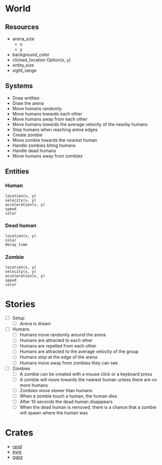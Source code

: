 # World

## Resources

- arena_size
    - x
    - y
- background_color
- clicked_location Option(x, y)
- entity_size
- sight_range

## Systems

- Draw entities
- Draw the arena
- Move humans randomly
- Move humans towards each other
- Move humans away from each other
- Move humans towards the average velocity of the nearby humans
- Stop humans when reaching arena edges
- Create zombie
- Move zombie towards the nearest human
- Handle zombies biting humans
- Handle dead humans
- Move humans away from zombies

## Entities

### Human
```
location(x, y)
velocity(x, y)
acceleration(x, y)
speed
color
```
### Dead human
```
location(x, y)
color
decay_time
```

### Zombie
```
location(x, y)
velocity(x, y)
acceleration(x, y)
speed
color
```

# Stories
- [ ] Setup
    - [ ] Arena is drawn
- [ ] Humans
    - [ ] Humans move randomly around the arena
    - [ ] Humans are attracted to each other
    - [ ] Humans are repelled from each other
    - [ ] Humans are attracted to the average velocity of the group
    - [ ] Humans stop at the edge of the arena
    - [ ] Humans move away from zombies they can see
- [ ] Zombies
    - [ ] A zombie can be created with a mouse click or a keyboard press
    - [ ] A zombie will move towards the nearest human unless there are no more humans
    - [ ] Zombies move slower than humans
    - [ ] When a zombie touch a human, the human dies
    - [ ] After 10 seconds the dead human disappears
    - [ ] When the dead human is removed, there is a chance that a zombie will spawn where the human was

# Crates

- [rand](https://crates.io/crates/rand)
- [eyre](https://crates.io/crates/eyre)
- [ggez](https://crates.io/crates/ggez)